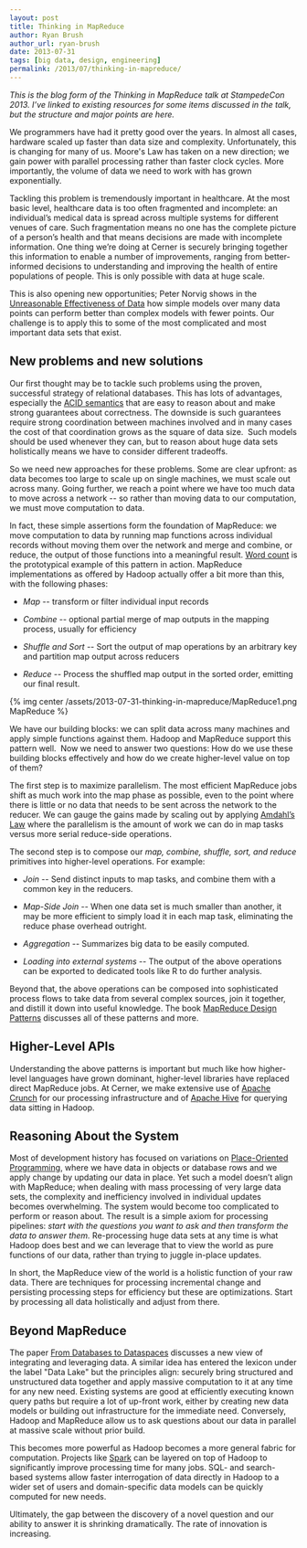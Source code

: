 ```yaml
---
layout: post
title: Thinking in MapReduce
author: Ryan Brush
author_url: ryan-brush
date: 2013-07-31
tags: [big data, design, engineering]
permalink: /2013/07/thinking-in-mapreduce/
---
```


_This is the blog form of the Thinking in MapReduce talk at StampedeCon 2013. I’ve linked to existing resources for some items discussed in the talk, but the structure and major points are here._

We programmers have had it pretty good over the years. In almost all cases, hardware scaled up faster than data size and complexity. Unfortunately, this is changing for many of us. Moore's Law has taken on a new direction; we gain power with parallel processing rather than faster clock cycles. More importantly, the volume of data we need to work with has grown exponentially.

Tackling this problem is tremendously important in healthcare. At the most basic level, healthcare data is too often fragmented and incomplete: an individual’s medical data is spread across multiple systems for different venues of care. Such fragmentation means no one has the complete picture of a person’s health and that means decisions are made with incomplete information. One thing we’re doing at Cerner is securely bringing together this information to enable a number of improvements, ranging from better-informed decisions to understanding and improving the health of entire populations of people. This is only possible with data at huge scale.

This is also opening new opportunities; Peter Norvig shows in the [Unreasonable Effectiveness of Data](http://www.youtube.com/watch?v=yvDCzhbjYWs) how simple models over many data points can perform better than complex models with fewer points. Our challenge is to apply this to some of the most complicated and most important data sets that exist.

## New problems and new solutions

Our first thought may be to tackle such problems using the proven, successful strategy of relational databases. This has lots of advantages, especially the [ACID semantics](http://en.wikipedia.org/wiki/ACID) that are easy to reason about and make strong guarantees about correctness. The downside is such guarantees require strong coordination between machines involved and in many cases the cost of that coordination grows as the square of data size.  Such models should be used whenever they can, but to reason about huge data sets holistically means we have to consider different tradeoffs.

So we need new approaches for these problems. Some are clear upfront: as data becomes too large to scale up on single machines, we must scale out across many. Going further, we reach a point where we have too much data to move across a network -- so rather than moving data to our computation, we must move computation to data.

In fact, these simple assertions form the foundation of MapReduce: we move computation to data by running map functions across individual records without moving them over the network and merge and combine, or reduce, the output of those functions into a meaningful result. [Word count](http://wiki.apache.org/hadoop/WordCount) is the prototypical example of this pattern in action. MapReduce implementations as offered by Hadoop actually offer a bit more than this, with the following phases:

* _Map_ -- transform or filter individual input records

* _Combine_ -- optional partial merge of map outputs in the mapping process, usually for efficiency

* _Shuffle and Sort_ -- Sort the output of map operations by an arbitrary key and partition map output across reducers

* _Reduce_ -- Process the shuffled map output in the sorted order, emitting our final result.

{% img center /assets/2013-07-31-thinking-in-mapreduce/MapReduce1.png MapReduce %}

We have our building blocks: we can split data across many machines and apply simple functions against them. Hadoop and MapReduce support this pattern well.  Now we need to answer two questions: How do we use these building blocks effectively and how do we create higher-level value on top of them?

The first step is to maximize parallelism. The most efficient MapReduce jobs shift as much work into the map phase as possible, even to the point where there is little or no data that needs to be sent across the network to the reducer. We can gauge the gains made by scaling out by applying [Amdahl’s Law](http://en.wikipedia.org/wiki/Amdahl's_law) where the parallelism is the amount of work we can do in map tasks versus more serial reduce-side operations.

The second step is to compose our _map, combine, shuffle, sort, and reduce_ primitives into higher-level operations. For example:

* _Join_ -- Send distinct inputs to map tasks, and combine them with a common key in the reducers.

* _Map-Side Join_ -- When one data set is much smaller than another, it may be more efficient to simply load it in each map task, eliminating the reduce phase overhead outright.

* _Aggregation_ -- Summarizes big data to be easily computed.

* _Loading into external systems_ -- The output of the above operations can be exported to dedicated tools like R to do further analysis.

Beyond that, the above operations can be composed into sophisticated process flows to take data from several complex sources, join it together, and distill it down into useful knowledge. The book [MapReduce Design Patterns](http://shop.oreilly.com/product/0636920025122.do) discusses all of these patterns and more.

## Higher-Level APIs

Understanding the above patterns is important but much like how higher-level languages have grown dominant, higher-level libraries have replaced direct MapReduce jobs. At Cerner, we make extensive use of [Apache Crunch](http://crunch.apache.org) for our processing infrastructure and of [Apache Hive](http://hive.apache.org) for querying data sitting in Hadoop.

## Reasoning About the System

Most of development history has focused on variations on [Place-Oriented Programming](http://www.infoq.com/presentations/Value-Values), where we have data in objects or database rows and we apply change by updating our data in place.  Yet such a model doesn’t align with MapReduce; when dealing with mass processing of very large data sets, the complexity and inefficiency involved in individual updates becomes overwhelming. The system would become too complicated to perform or reason about. The result is a simple axiom for processing pipelines: _start with the questions you want to ask and then transform the data to answer them._ Re-processing huge data sets at any time is what Hadoop does best and we can leverage that to view the world as pure functions of our data, rather than trying to juggle in-place updates.

In short, the MapReduce view of the world is a holistic function of your raw data. There are techniques for processing incremental change and persisting processing steps for efficiency but these are optimizations. Start by processing all data holistically and adjust from there.

## Beyond MapReduce

The paper [From Databases to Dataspaces](http://homes.cs.washington.edu/~alon/files/dataspacesDec05.pdf) discusses a new view of integrating and leveraging data. A similar idea has entered the lexicon under the label "Data Lake" but the principles align: securely bring structured and unstructured data together and apply massive computation to it at any time for any new need. Existing systems are good at efficiently executing known query paths but require a lot of up-front work, either by creating new data models or building out infrastructure for the immediate need. Conversely, Hadoop and MapReduce allow us to ask questions about our data in parallel at massive scale without prior build.

This becomes more powerful as Hadoop becomes a more general fabric for computation. Projects like [Spark](http://spark-project.org) can be layered on top of Hadoop to significantly improve processing time for many jobs. SQL- and search-based systems allow faster interrogation of data directly in Hadoop to a wider set of users and domain-specific data models can be quickly computed for new needs.

Ultimately, the gap between the discovery of a novel question and our ability to answer it is shrinking dramatically. The rate of innovation is increasing.
